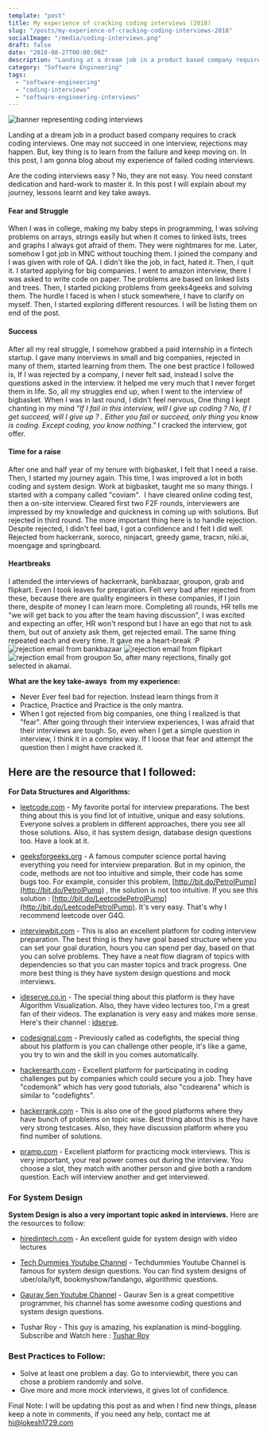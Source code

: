 ```yaml
---
template: "post"
title: My experience of cracking coding interviews (2018)
slug: "/posts/my-experience-of-cracking-coding-interviews-2018"
socialImage: "/media/coding-interviews.png"
draft: false
date: "2018-08-27T00:00:00Z"
description: "Landing at a dream job in a product based company requires to crack coding interviews. One may not succeed in one interview, rejections may happen. But, key thing is to learn from the failure and keep moving on. In this post, I am gonna blog about my experience of failed coding interviews."
category: "Software Engineering"
tags:
  - "software-engineering"
  - "coding-interviews"
  - "software-engineering-interviews"
---
```


![banner representing coding interviews](/media/coding-interviews.png)

Landing at a dream job in a product based company requires to crack coding interviews. One may not succeed in one interview, rejections may happen. But, key thing is to learn from the failure and keep moving on. In this post, I am gonna blog about my experience of failed coding interviews.

Are the coding interviews easy ? No, they are not easy. You need constant dedication and hard-work to master it. In this post I will explain about my journey, lessons learnt and key take aways.

#### Fear and Struggle

When I was in college, making my baby steps in programming, I was solving problems on arrays, strings easily but when it comes to linked lists, trees and graphs I always got afraid of them. They were nightmares for me. Later, somehow I got job in MNC without touching them. I joined the company and I was given with role of QA. I didn't like the job, in fact, hated it. Then, I quit it. I started applying for big companies. I went to amazon interview, there I was asked to write code on paper. The problems are based on linked lists and trees. Then, I started picking problems from geeks4geeks and solving them. The hurdle I faced is when I stuck somewhere, I have to clarify on myself. Then, I started exploring different resources. I will be listing them on end of the post.

#### Success

After all my real struggle, I somehow grabbed a paid internship in a fintech startup. I gave many interviews in small and big companies, rejected in many of them, started learning from them. The one best practice I followed is, If I was rejected by a company, I never felt sad, instead I solve the questions asked in the interview. It helped me very much that I never forget them in life. So, all my struggles end up, when I went to the interview of bigbasket. When I was in last round, I didn't feel nervous, One thing I kept chanting in my mind *"If I fail in this interview, will I give up coding ? No, If I get succeed, will I give up ? . Either you fail or succeed, only thing you know is coding. Except coding, you know nothing."* I cracked the interview, got offer.

#### Time for a raise

After one and half year of my tenure with bigbasket, I felt that I need a raise. Then, I started my journey again. This time, I was improved a lot in both coding and system design. Work at bigbasket, taught me so many things. I started with a company called "coviam".  I have cleared online coding test, then a on-site interview. Cleared first two F2F rounds, interviewers are impressed by my knowledge and quickness in coming up with solutions. But rejected in third round. The more important thing here is to handle rejection. Despite rejected, I didn't feel bad, I got a confidence and I felt I did well. Rejected from hackerrank, soroco, ninjacart, greedy game, tracxn, niki.ai, moengage and springboard.

#### Heartbreaks

I attended the interviews of hackerrank, bankbazaar, groupon, grab and flipkart. Even I took leaves for preparation. Felt very bad after rejected from these, because there are quality engineers in these companies, If I join there, despite of money I can learn more. Completing all rounds, HR tells me "we will get back to you after the team having discussion", I was excited and expecting an offer, HR won't respond but I have an ego that not to ask them, but out of anxiety ask them, get rejected email. The same thing repeated each and every time. It gave me a heart-break :P ![rejection email from bankbazaar](/media/bankbazaar.png) ![rejection email from flipkart](/media/flipkart.png) ![rejection email from groupon](/media/groupon.png) So, after many rejections, finally got selected in akamai.

**What are the key take-aways  from my experience:**

- Never Ever feel bad for rejection. Instead learn things from it
- Practice, Practice and Practice is the only mantra.
- When I got rejected from big companies, one thing I realized is that "fear". After going through their interview experiences, I was afraid that their interviews are tough. So, even when I get a simple question in interview, I think it in a complex way. If I loose that fear and attempt the question then I might have cracked it.

## Here are the resource that I followed:

**For Data Structures and Algorithms:**

- [leetcode.com](https://leetcode.com) - My favorite portal for interview preparations. The best thing about this is you find lot of intuitive, unique and easy solutions. Everyone solves a problem in different approaches, there you see all those solutions. Also, it has system design, database design questions too. Have a look at it.

- [geeksforgeeks.org](https://geeksforgeeks.org) - A famous computer science portal having everything you need for interview preparation. But in my opinion, the code, methods are not too intuitive and simple, their code has some bugs too. For example, consider this problem, [http://bit.do/PetrolPump](http://bit.do/PetrolPump) , the solution is not too intuitive. If you see this solution : [http://bit.do/LeetcodePetrolPump](http://bit.do/LeetcodePetrolPump). It's very easy. That's why I recommend leetcode over G4G.

- [interviewbit.com](https://www.interviewbit.com/) - This is also an excellent platform for coding interview preparation. The best thing is they have goal based structure where you can set your goal duration, hours you can spend per day, based on that you can solve problems. They have a neat flow diagram of topics with dependencies so that you can master topics and track progress. One more best thing is they have system design questions and mock interviews.

- [ideserve.co.in](https://www.ideserve.co.in/) - The special thing about this platform is they have Algorithm Visualization. Also, they have video lectures too, I'm a great fan of their videos. The explanation is very easy and makes more sense. Here's their channel : [idserve](https://www.youtube.com/channel/UCMNkvKnD3mo3Jj9eTwJllWw).

- [codesignal.com](https://codesignal.com/) - Previously called as codefights, the special thing about his platform is you can challenge other people, it's like a game, you try to win and the skill in you comes automatically.

- [hackerearth.com](https://www.hackerearth.com/) - Excellent platform for participating in coding challenges put by companies which could secure you a job. They have "codemonk" which has very good tutorials, also "codearena" which is similar to "codefights".

- [hackerrank.com](https://www.hackerrank.com/) - This is also one of the good platforms where they have bunch of problems on topic wise. Best thing about this is they have very strong testcases. Also, they have discussion platform where you find number of solutions.

- [pramp.com](https://www.pramp.com/) - Excellent platform for practicing mock interviews. This is very important, your real power comes out during the interview. You choose a slot, they match with another person and give both a random question. Each will interview another and get interviewed.

### For System Design

**System Design is also a very important topic asked in interviews.** Here are the resources to follow:

- [hiredintech.com](https://www.hiredintech.com/classrooms/system-design) - An excellent guide for system design with video lectures

- [Tech Dummies Youtube Channel](https://www.youtube.com/channel/UCn1XnDWhsLS5URXTi5wtFTA) - Techdummies Youtube Channel is famous for system design questions. You can find system designs of uber/ola/lyft, bookmyshow/fandango, algorithmic questions.

- [Gaurav Sen Youtube Channel](https://www.youtube.com/channel/UCRPMAqdtSgd0Ipeef7iFsKw) - Gaurav Sen is a great competitive programmer, his channel has some awesome coding questions and system design questions.

- Tushar Roy - This guy is amazing, his explanation is mind-boggling. Subscribe and Watch here : [Tushar Roy](https://www.youtube.com/user/tusharroy2525)

### Best Practices to Follow:

- Solve at least one problem a day. Go to interviewbit, there you can chose a problem randomly and solve.
- Give more and more mock interviews, it gives lot of confidence.

Final Note: I will be updating this post as and when I find new things, please keep a note in comments, if you need any help, contact me at [hi@lokesh1729.com](mailto:hi@lokesh1729.com)
